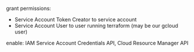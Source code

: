 grant permissions: 
-  Service Account Token Creator to service account
-  Service Account User to user running terraform (may be our gcloud user)

enable:  IAM Service Account Credentials API, Cloud Resource Manager API 